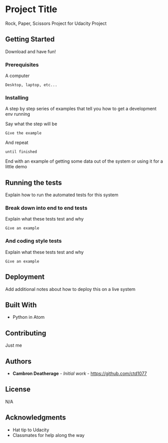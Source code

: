 # Project Title

Rock, Paper, Scissors Project for Udacity Project

## Getting Started

Download and have fun!

### Prerequisites

A computer

```
Desktop, laptop, etc...
```

### Installing

A step by step series of examples that tell you how to get a development env running

Say what the step will be

```
Give the example
```

And repeat

```
until finished
```

End with an example of getting some data out of the system or using it for a little demo

## Running the tests

Explain how to run the automated tests for this system

### Break down into end to end tests

Explain what these tests test and why

```
Give an example
```

### And coding style tests

Explain what these tests test and why

```
Give an example
```

## Deployment

Add additional notes about how to deploy this on a live system

## Built With

* Python in Atom

## Contributing

Just me

## Authors

* **Cambron Deatherage** - *Initial work* -
https://github.com/ctd1077

## License

N/A

## Acknowledgments

* Hat tip to Udacity
* Classmates for help along the way
